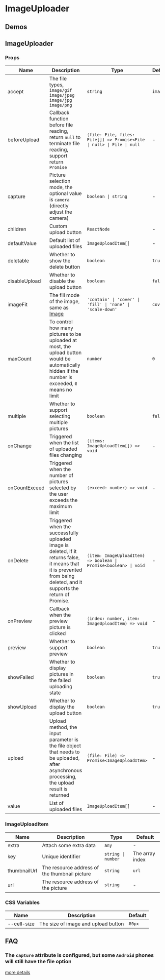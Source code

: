 # ImageUploader <Experimental></Experimental>

## Demos

<code src="./demos/demo1.tsx"></code>

<code src="./demos/demo2.tsx"></code>

## ImageUploader

### Props

| Name          | Description                                                                                                                                                              | Type                                                                   | Default   |
| ------------- | ------------------------------------------------------------------------------------------------------------------------------------------------------------------------ | ---------------------------------------------------------------------- | --------- |
| accept        | The file types, `image/gif` `image/jpeg` `image/jpg` `image/png`                                                                                                         | `string`                                                               | `image/*` |
| beforeUpload  | Callback function before file reading, return `null` to terminate file reading, support return `Promise`                                                                 | `(file: File, files: File[]) => Promise<File \| null> \| File \| null` | -         |
| capture       | Picture selection mode, the optional value is `camera` (directly adjust the camera)                                                                                      | `boolean \| string`                                                    | -         |
| children      | Custom upload button                                                                                                                                                     | `ReactNode`                                                            | -         |
| defaultValue  | Default list of uploaded files                                                                                                                                           | `ImageUploadItem[]`                                                    | -         |
| deletable     | Whether to show the delete button                                                                                                                                        | `boolean`                                                              | `true`    |
| disableUpload | Whether to disable the upload button                                                                                                                                     | `boolean`                                                              | `false`   |
| imageFit      | The fill mode of the image, same as [Image](/components/image#props)                                                                                                     | `'contain' \| 'cover' \| 'fill' \| 'none' \| 'scale-down'`             | `cover`   |
| maxCount      | To control how many pictures to be uploaded at most, the upload button would be automatically hidden if the number is exceeded, `0` means no limit                       | `number`                                                               | `0`       |
| multiple      | Whether to support selecting multiple pictures                                                                                                                           | `boolean`                                                              | `false`   |
| onChange      | Triggered when the list of uploaded files changing                                                                                                                       | `(items: ImageUploadItem[]) => void`                                   | -         |
| onCountExceed | Triggered when the number of pictures selected by the user exceeds the maximum limit                                                                                     | `(exceed: number) => void`                                             | -         |
| onDelete      | Triggered when the successfully uploaded image is deleted, if it returns false, it means that it is prevented from being deleted, and it supports the return of Promise. | `(item: ImageUploadItem) => boolean \| Promise<boolean> \| void`       | -         |
| onPreview     | Callback when the preview picture is clicked                                                                                                                             | `(index: number, item: ImageUploadItem) => void`                       | -         |
| preview       | Whether to support preview                                                                                                                                               | `boolean`                                                              | `true`    |
| showFailed    | Whether to display pictures in the failed uploading state                                                                                                                | `boolean`                                                              | `true`    |
| showUpload    | Whether to display the upload button                                                                                                                                     | `boolean`                                                              | `true`    |
| upload        | Upload method, the input parameter is the file object that needs to be uploaded, after asynchronous processing, the upload result is returned                            | `(file: File) => Promise<ImageUploadItem>`                             | -         |
| value         | List of uploaded files                                                                                                                                                   | `ImageUploadItem[]`                                                    | -         |

### ImageUploadItem

| Name         | Description                                   | Type               | Default         |
| ------------ | --------------------------------------------- | ------------------ | --------------- |
| extra        | Attach some extra data                        | `any`              | -               |
| key          | Unique identifier                             | `string \| number` | The array index |
| thumbnailUrl | The resource address of the thumbnail picture | `string`           | `url`           |
| url          | The resource address of the picture           | `string`           | -               |

### CSS Variables

| Name        | Description                         | Default |
| ----------- | ----------------------------------- | ------- |
| --cell-size | The size of image and upload button | `80px`  |

## FAQ

### The `capture` attribute is configured, but some `Android` phones will still have the file option

[more details](https://github.com/ant-design/ant-design-mobile/issues/5254)